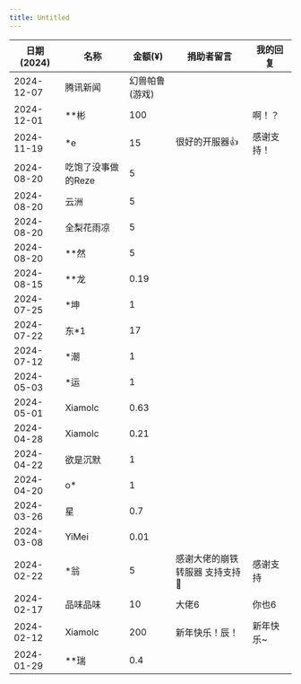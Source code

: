 ```yaml
---
title: Untitled
---
```


| 日期(2024)   | 名称          | 金额(¥)    | 捐助者留言             | 我的回复   |
| ---------- | ----------- | -------- | ----------------- | ------ |
| 2024-12-07 | 腾讯新闻        | 幻兽帕鲁(游戏) |                   |        |
| 2024-12-01 | \*\*彬       | 100      |                   | 啊！？    |
| 2024-11-19 | \*e         | 15       | 很好的开服器👍          | 感谢支持！  |
| 2024-08-20 | 吃饱了没事做的Reze | 5        |                   |        |
| 2024-08-20 | 云洲          | 5        |                   |        |
| 2024-08-20 | 全梨花雨凉       | 5        |                   |        |
| 2024-08-20 | \*\*然       | 5        |                   |        |
| 2024-08-15 | \*\*龙       | 0.19     |                   |        |
| 2024-07-25 | \*坤         | 1        |                   |        |
| 2024-07-22 | 东\*1        | 17       |                   |        |
| 2024-07-12 | \*潮         | 1        |                   |        |
| 2024-05-03 | \*运         | 1        |                   |        |
| 2024-05-01 | Xiamolc     | 0.63     |                   |        |
| 2024-04-28 | Xiamolc     | 0.21     |                   |        |
| 2024-04-22 | 欲是沉默        | 1        |                   |        |
| 2024-04-20 | o\*         | 1        |                   |        |
| 2024-03-26 | 星           | 0.7      |                   |        |
| 2024-03-08 | YiMei       | 0.01     |                   |        |
| 2024-02-22 | \*翁         | 5        | 感谢大佬的崩铁转服器 支持支持👊 | 感谢支持   |
| 2024-02-17 | 品味品味        | 10       | 大佬6               | 你也6    |
| 2024-02-12 | Xiamolc     | 200      | 新年快乐！辰！           | 新年快乐\~ |
| 2024-01-29 | \*\*瑞       | 0.4      |                   |        |
